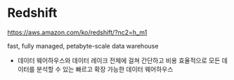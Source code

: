 # Redshift
https://aws.amazon.com/ko/redshift/?nc2=h_m1

fast, fully managed, petabyte-scale data warehouse

- 데이터 웨어하우스와 데이터 레이크 전체에 걸쳐 간단하고 비용 효율적으로 모든 데이터를 분석할 수 있는 빠르고 확장 가능한 데이터 웨어하우스
